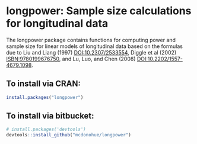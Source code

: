 # longpower: Sample size calculations for longitudinal data

The longpower package contains functions for computing power and sample size for linear models of longitudinal data based on the formulas due to Liu and Liang (1997) <DOI:10.2307/2533554>, Diggle et al (2002) <ISBN:9780199676750>, and Lu, Luo, and Chen (2008) <DOI:10.2202/1557-4679.1098>.

## To install via CRAN:

```r
install.packages("longpower")
```

## To install via bitbucket:

```r
# install.packages('devtools')
devtools::install_github("mcdonohue/longpower")
```
